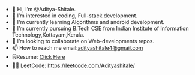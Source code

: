 - 👋 Hi, I’m @Aditya-Shitale.
- 👀 I’m interested in coding, Full-stack development.
- 🌱 I'm currently learning Algorithms and android development.
- 🌱 I’m currently pursuing B.Tech CSE from Indian Institute of Information Technology,Kottayam,Kerala.
- 💞️ I’m looking to collaborate on Web-developments repos.
- 📫 How to reach me email:adityashitale4@gmail.com
- 🗒️Resume: [Click Here](https://drive.google.com/file/d/1mTl5d39cg0njSroEPar7_zDRs-cuV6t_/view?usp=share_link)
- 🧑‍💻 LeetCode: https://leetcode.com/Adityashitale/

<!---
Aditya-Shitale/Aditya-Shitale is a ✨ special ✨ repository because its `README.md` (this file) appears on your GitHub profile.
You can click the Preview link to take a look at your changes.
--->
